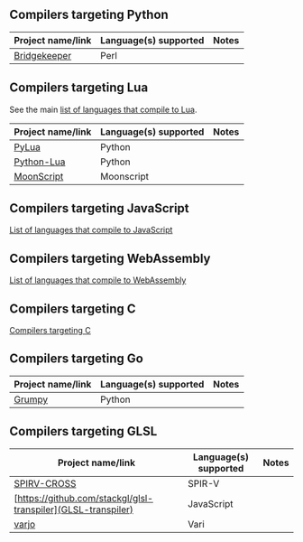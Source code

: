 ## Compilers targeting Python

| Project name/link | Language(s) supported | Notes |
|-------------------|-----------------------|-------|
| [Bridgekeeper](http://www.crazy-compilers.com/bridgekeeper/) | Perl | |

## Compilers targeting Lua
See the main [list of languages that compile to Lua](https://github.com/hengestone/lua-languages).

| Project name/link | Language(s) supported | Notes |
|-------------------|-----------------------|-------|
| [PyLua](https://github.com/vallentin/PyLua) | Python | |
| [Python-Lua](https://github.com/dmitrii-eremin/python-lua) | Python | |
| [MoonScript](https://moonscript.org/) | Moonscript | |

## Compilers targeting JavaScript
[List of languages that compile to JavaScript](https://github.com/jashkenas/coffeescript/wiki/List-of-languages-that-compile-to-JS)
## Compilers targeting WebAssembly
[List of languages that compile to WebAssembly](https://github.com/appcypher/awesome-wasm-langs)
## Compilers targeting C
[Compilers targeting C](https://github.com/dbohdan/compilers-targeting-c)
## Compilers targeting Go

| Project name/link | Language(s) supported | Notes |
|-------------------|-----------------------|-------|
| [Grumpy](https://github.com/google/grumpy) | Python | |
## Compilers targeting GLSL

| Project name/link | Language(s) supported | Notes |
|-------------------|-----------------------|-------|
| [SPIRV-CROSS](https://github.com/KhronosGroup/SPIRV-Cross) | SPIR-V | |
| [https://github.com/stackgl/glsl-transpiler](GLSL-transpiler) | JavaScript |
| [varjo](https://github.com/KhronosGroup/SPIRV-Cross) | Vari | |

